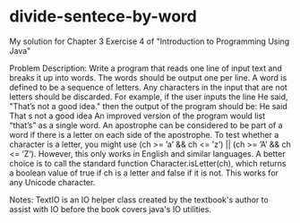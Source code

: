 # divide-sentece-by-word


My solution for Chapter 3 Exercise 4 of "Introduction to Programming Using Java"

Problem Description:
Write a program that reads one line of input text and breaks it up into words. The words 
should be output one per line. A word is defined to be a sequence of letters. Any
characters in the input that are not letters should be discarded. For example, if the user
inputs the line
He said, "That’s not a good idea."
then the output of the program should be:
He
said
That
s
not
a
good
idea
An improved version of the program would list “that’s” as a single word. An apostrophe
can be considered to be part of a word if there is a letter on each side of the apostrophe.
To test whether a character is a letter, you might use (ch >= ’a’ && ch <= ’z’) ||
(ch >= ’A’ && ch <= ’Z’). However, this only works in English and similar languages.
A better choice is to call the standard function Character.isLetter(ch), which returns
a boolean value of true if ch is a letter and false if it is not. This works for any Unicode
character.


Notes: TextIO is an IO helper class created by the textbook's author to assist with IO before the book covers java's IO utilities.
